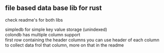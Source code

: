 ## file based data base lib for rust

check readme's for both libs <br>

simpledb for simple key value storage (unindexed)
<br>
colondb has multiple column support <br>
first row containing the header columns
you can use header of each column to collect data frol that column, more on that in the readme

